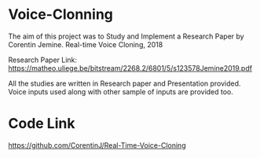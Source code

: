 # Voice-Clonning
The aim of this project was to Study and Implement a Research Paper by Corentin Jemine. Real-time Voice Cloning, 2018

Research Paper Link: https://matheo.uliege.be/bitstream/2268.2/6801/5/s123578Jemine2019.pdf 

All the studies are written in Research paper and Presentation provided. Voice inputs used along with other sample of inputs are provided too.

# Code Link
https://github.com/CorentinJ/Real-Time-Voice-Cloning
